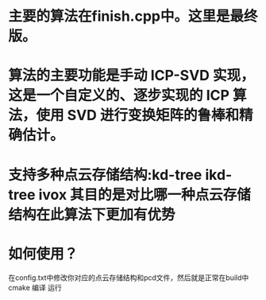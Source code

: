 # 主要的算法在finish.cpp中。这里是最终版。
# 算法的主要功能是手动 ICP-SVD 实现，这是一个自定义的、逐步实现的 ICP 算法，使用 SVD 进行变换矩阵的鲁棒和精确估计。
# 支持多种点云存储结构:kd-tree ikd-tree ivox  其目的是对比哪一种点云存储结构在此算法下更加有优势

# 如何使用？
在config.txt中修改你对应的点云存储结构和pcd文件，然后就是正常在build中cmake 编译 运行

